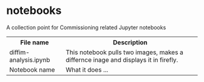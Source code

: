 # notebooks
A collection point for Commissioning related Jupyter notebooks

<embed>
<table>
<tr><th>File name<th>Description
<tr><td> diffim-analysis.ipynb <td> This notebook pulls two images, makes a differnce inage and displays it in firefly. 
<tr><td> Notebook name <td> What it does ...
</table>
</embed>
